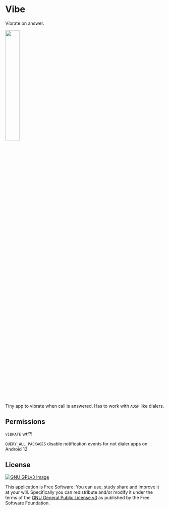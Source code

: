 # Vibe

Vibrate on answer.

<img 
     src="https://user-images.githubusercontent.com/53379023/148951146-2d15e42e-0641-4eac-be28-c3fea38c5026.png" 
     width="30%" 
     height="30%">

Tiny app to vibrate when call is answered. Has to work with `AOSP` like dialers.

## Permissions

`VIBRATE` wtf?!

`QUERY_ALL_PACKAGES` disable notification events for not dialer apps on Android 12

## License
[![GNU GPLv3 Image](https://www.gnu.org/graphics/gplv3-127x51.png)](https://www.gnu.org/licenses/gpl-3.0.en.html)

This application is Free Software: You can use, study share and improve it at your will.
Specifically you can redistribute and/or modify it under the terms of the
[GNU General Public License v3](https://www.gnu.org/licenses/gpl.html) as published by the Free
Software Foundation.
